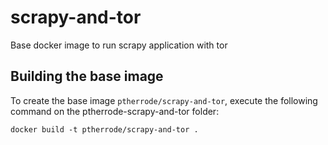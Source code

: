 scrapy-and-tor
================
Base docker image to run scrapy application with tor


Building the base image
-----------------------

To create the base image `ptherrode/scrapy-and-tor`, execute the following command on the ptherrode-scrapy-and-tor folder:

    docker build -t ptherrode/scrapy-and-tor .